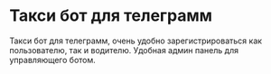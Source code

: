 # Такси бот для телеграмм

Такси бот для телеграмм, очень удобно зарегистрироваться как пользователю, так и водителю. Удобная админ панель для управляющего ботом.
